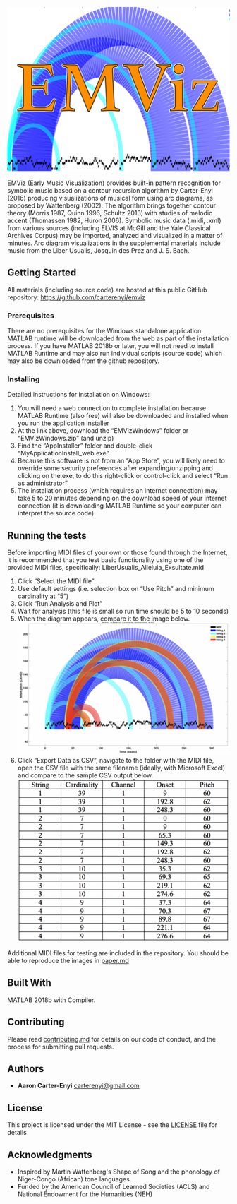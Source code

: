 ![Example EMVizLogo.png](EMVizLogo.png)

EMViz (Early Music Visualization) provides built-in pattern recognition for symbolic music based on a contour recursion algorithm by Carter-Enyi (2016) producing visualizations of musical form using arc diagrams, as proposed by Wattenberg (2002). The algorithm brings together contour theory (Morris 1987, Quinn 1996, Schultz 2013) with studies of melodic
accent (Thomassen 1982, Huron 2006). Symbolic music data (.midi, .xml) from various sources (including ELVIS at McGill and the Yale Classical Archives Corpus) may be imported, analyzed and visualized in a matter of minutes. Arc diagram visualizations in the supplemental materials include music from the Liber Usualis, Josquin des Prez and J. S. Bach.

## Getting Started

All materials (including source code) are hosted at this public GitHub repository:
https://github.com/carterenyi/emviz

### Prerequisites

There are no prerequisites for the Windows standalone application. MATLAB runtime will be downloaded from the web as part of the installation process. If you have MATLAB 2018b or later, you will not need to install MATLAB Runtime and may also run individual scripts (source code) which may also be downloaded from the github repository.

### Installing

Detailed instructions for installation on Windows:
1.  You will need a web connection to complete installation because MATLAB Runtime (also free) will also be downloaded and installed when you run the application installer 
2.  At the link above, download the “EMVizWindows” folder or “EMVizWindows.zip” (and unzip)
3.  Find the “AppInstaller” folder and double-click “MyApplicationInstall_web.exe”. 
4.  Because this software is not from an “App Store”, you will likely need to override some security preferences after expanding/unzipping and clicking on the.exe, to do this right-click or control-click and select “Run as administrator”
5.  The installation process (which requires an internet connection) may take 5 to 20 minutes depending on the download speed of your internet connection (it is downloading MATLAB Runtime so your computer can interpret the source code)


## Running the tests

Before importing MIDI files of your own or those found through the Internet, it is recommended that you test basic functionality using one of the provided MIDI files, specifically:
LiberUsualis_Alleluia_Exsultate.mid
1.	Click “Select the MIDI file”
2.	Use default settings (i.e. selection box on “Use Pitch” and minimum cardinality at “5”)
3.	Click “Run Analysis and Plot”
4.	Wait for analysis (this file is small so run time should be 5 to 10 seconds)
5.	When the diagram appears, compare it to the image below.
![Test Diagram for "Alleluia, Exsultate Deo" MIDI file with default algorithm settings](TestDiagram.png)
6.	Click “Export Data as CSV”, navigate to the folder with the MIDI file, open the CSV file with the same filename (ideally, with Microsoft Excel) and compare to the sample CSV output below.
![CSV Output for "Alleluia, Exsultate Deo" MIDI file with default algorithm settings in Table format](TestCSVinTable.png)

Additional MIDI files for testing are included in the repository. You should be able to reproduce the images in
[paper.md](https://github.com/carterenyi/emviz/blob/master/paper.md)

## Built With

MATLAB 2018b with Compiler.

## Contributing

Please read [contributing.md](https://github.com/carterenyi/emviz/blob/master/contributing.md) for details on our code of conduct, and the process for submitting pull requests.

## Authors

* **Aaron Carter-Enyi** <carterenyi@gmail.com>

## License

This project is licensed under the MIT License - see the [LICENSE](https://github.com/carterenyi/emviz/blob/master/LICENSE) file for details

## Acknowledgments

* Inspired by Martin Wattenberg's Shape of Song and the phonology of Niger-Congo (African) tone languages.
* Funded by the American Council of Learned Societies (ACLS) and National Endowment for the Humanities (NEH)
